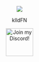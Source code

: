 <div align="center">
 <img src="http://github-readme-streak-stats.herokuapp.com?user=klldtest&date_format=%5BY.%5Dn.j&mode=weekly">
</div>

<div align="center">


klldFN
 </div>
 <div align="center">



<a target="_blank" href="https://discord.gg/ybr7evg4q5" title="Join our Discord!">
<img draggable="false" src="https://discordapp.com/api/guilds/1059724753012797510/widget.png?style=banner2" height="76px" draggable="false" alt="Join my Discord!">
</a>
</div>
